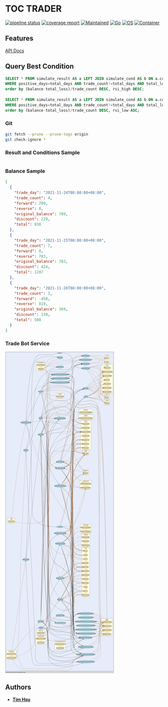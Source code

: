 # TOC TRADER

[![pipeline status](https://gitlab.tocraw.com/root/toc_trader/badges/main/pipeline.svg)](https://gitlab.tocraw.com/root/toc_trader/-/commits/main)
[![coverage report](https://gitlab.tocraw.com/root/toc_trader/badges/main/coverage.svg)](https://gitlab.tocraw.com/root/toc_trader/-/commits/main)
[![Maintained](https://img.shields.io/badge/Maintained-yes-green)](https://gitlab.tocraw.com/root/toc_trader)
[![Go](https://img.shields.io/badge/Go-1.17.2-blue?logo=go&logoColor=blue)](https://golang.org)
[![OS](https://img.shields.io/badge/OS-Linux-orange?logo=linux&logoColor=orange)](https://www.linux.org/)
[![Container](https://img.shields.io/badge/Container-Docker-blue?logo=docker&logoColor=blue)](https://www.docker.com/)

## Features

[API Docs](http://toc-trader.tocraw.com:6670/swagger/index.html)

## Query Best Condition

```sql
SELECT * FROM simulate_result AS a LEFT JOIN simulate_cond AS b ON a.cond_id=b.id
WHERE positive_days=total_days AND trade_count!=total_days AND total_loss<balance AND forward_balance!=0
order by (balance-total_loss)/trade_count DESC, rsi_high DESC;

SELECT * FROM simulate_result AS a LEFT JOIN simulate_cond AS b ON a.cond_id=b.id
WHERE positive_days=total_days AND trade_count!=total_days AND total_loss<balance AND reverse_balance!=0
order by (balance-total_loss)/trade_count DESC, rsi_low ASC;
```

### Git

```sh
git fetch --prune --prune-tags origin
git check-ignore *
```

### Result and Conditions Sample

```json
```

### Balance Sample

```json
[
  {
    "trade_day": "2021-11-24T08:00:00+08:00",
    "trade_count": 4,
    "forward": 709,
    "reverse": 0,
    "original_balance": 709,
    "discount": 229,
    "total": 938
  },
  {
    "trade_day": "2021-11-25T08:00:00+08:00",
    "trade_count": 7,
    "forward": 0,
    "reverse": 783,
    "original_balance": 783,
    "discount": 424,
    "total": 1207
  },
  {
    "trade_day": "2021-11-26T08:00:00+08:00",
    "trade_count": 3,
    "forward": -450,
    "reverse": 819,
    "original_balance": 369,
    "discount": 139,
    "total": 508
  }
]
```

### Trade Bot Service

![callvis](./assets/callvis.svg "callvis")

## Authors

- [**Tim Hsu**](https://gitlab.tocraw.com/root)

